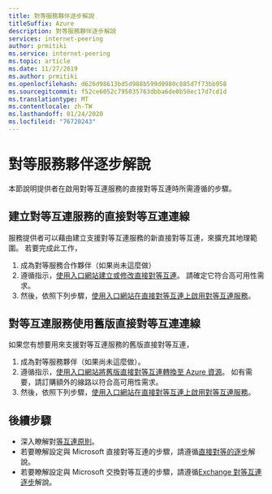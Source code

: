 ```yaml
---
title: 對等服務夥伴逐步解說
titleSuffix: Azure
description: 對等服務夥伴逐步解說
services: internet-peering
author: prmitiki
ms.service: internet-peering
ms.topic: article
ms.date: 11/27/2019
ms.author: prmitiki
ms.openlocfilehash: d626d98613bd5d988b599d0980c885d7f73bb958
ms.sourcegitcommit: f52ce6052c795035763dbba6de0b50ec17d7cd1d
ms.translationtype: MT
ms.contentlocale: zh-TW
ms.lasthandoff: 01/24/2020
ms.locfileid: "76720243"
---
```

# <a name="peering-service-partner-walkthrough"></a>對等服務夥伴逐步解說

本節說明提供者在啟用對等互連服務的直接對等互連時所需遵循的步驟。

## <a name="create-direct-peering-connection-for-peering-service"></a>建立對等互連服務的直接對等互連連線
服務提供者可以藉由建立支援對等互連服務的新直接對等互連，來擴充其地理範圍。 若要完成此工作，
1. 成為對等服務合作夥伴（如果尚未這麼做）
1. 遵循指示，[使用入口網站建立或修改直接對等互連](howto-direct-portal.md)。 請確定它符合高可用性需求。
1. 然後，依照下列步驟，[使用入口網站在直接對等互連上啟用對等互連服務](howto-peering-service-portal.md)。

## <a name="use-legacy-direct-peering-connection-for-peering-service"></a>對等互連服務使用舊版直接對等互連連線
如果您有想要用來支援對等互連服務的舊版直接對等互連，
1. 成為對等服務夥伴（如果尚未這麼做）。
1. 遵循指示，[使用入口網站將舊版直接對等互連轉換至 Azure 資源](howto-legacy-direct-portal.md)。 如有需要，請訂購額外的線路以符合高可用性需求。
1. 然後，依照下列步驟，[使用入口網站在直接對等互連上啟用對等互連服務](howto-peering-service-portal.md)。

## <a name="next-steps"></a>後續步驟

* 深入瞭解對[等互連原則](https://peering.azurewebsites.net/peering)。
* 若要瞭解設定與 Microsoft 直接對等互連的步驟，請遵循[直接對等的逐步](walkthrough-direct-all.md)解說。
* 若要瞭解設定與 Microsoft 交換對等互連的步驟，請遵循[Exchange 對等互連逐步](walkthrough-exchange-all.md)解說。